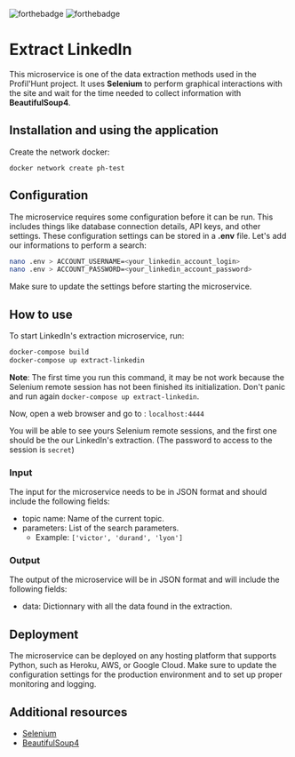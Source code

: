 ![forthebadge](https://forthebadge.com/images/badges/made-with-python.svg)
![forthebadge](https://forthebadge.com/images/badges/powered-by-black-magic.svg)

# **Extract LinkedIn**

This microservice is one of the data extraction methods used in the Profil'Hunt project. It uses **Selenium** to perform graphical interactions with the site and wait for the time needed to collect information with **BeautifulSoup4**.

## **Installation and using the application**

Create the network docker:
```
docker network create ph-test
```

## **Configuration**

The microservice requires some configuration before it can be run. This includes things like database connection details, API keys, and other settings. These configuration settings can be stored in a **.env** file. Let's add our informations to perform a search:

```bash
nano .env > ACCOUNT_USERNAME=<your_linkedin_account_login>
nano .env > ACCOUNT_PASSWORD=<your_linkedin_account_password>
```

Make sure to update the settings before starting the microservice.

## **How to use**

To start LinkedIn's extraction microservice, run:

```bash
docker-compose build
docker-compose up extract-linkedin
```

**Note**: The first time you run this command, it may be not work because the Selenium remote session has not been finished its initialization. Don't panic and run again `docker-compose up extract-linkedin`.

Now, open a web browser and go to : `localhost:4444`

You will be able to see yours Selenium remote sessions, and the first one should be the our LinkedIn's extraction. (The password to access to the session is `secret`)

### **Input**

The input for the microservice needs to be in JSON format and should include the following fields:

- topic name: Name of the current topic.
- parameters: List of the search parameters.
    - Example: `['victor', 'durand', 'lyon']`

### **Output**

The output of the microservice will be in JSON format and will include the following fields:

- data: Dictionnary with all the data found in the extraction.

## **Deployment**

The microservice can be deployed on any hosting platform that supports Python, such as Heroku, AWS, or Google Cloud. Make sure to update the configuration settings for the production environment and to set up proper monitoring and logging.

## **Additional resources**

- [Selenium](https://selenium-python.readthedocs.io/)
- [BeautifulSoup4](https://www.crummy.com/software/BeautifulSoup/bs4/doc/)
